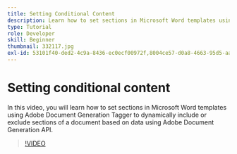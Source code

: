 ```yaml
---
title: Setting Conditional Content
description: Learn how to set sections in Microsoft Word templates using Adobe Document Generation Tagger to dynamically include or exclude sections of a document based on data using Adobe Document Generation API
type: Tutorial
role: Developer
skill: Beginner
thumbnail: 332117.jpg
exl-id: 53101f40-ded2-4c9a-8436-ec0ecf00972f,8004ce57-d0a8-4663-95d5-aab1c2f44e3b
---
```


# Setting conditional content

In this video, you will learn how to set sections in Microsoft Word templates using Adobe Document Generation Tagger to dynamically include or exclude sections of a document based on data using Adobe Document Generation API.

>[!VIDEO](https://video.tv.adobe.com/v/332117?hidetitle=true)
